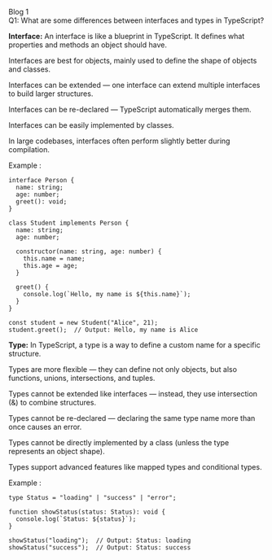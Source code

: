 Blog 1  
Q1: What are some differences between interfaces and types in TypeScript?

**Interface:**
An interface is like a blueprint in TypeScript. It defines what properties and methods an object should have.

Interfaces are best for objects, mainly used to define the shape of objects and classes.

Interfaces can be extended — one interface can extend multiple interfaces to build larger structures.

Interfaces can be re-declared — TypeScript automatically merges them.

Interfaces can be easily implemented by classes.

In large codebases, interfaces often perform slightly better during compilation.

Example : 

```
interface Person {
  name: string;
  age: number;
  greet(): void;
}

class Student implements Person {
  name: string;
  age: number;

  constructor(name: string, age: number) {
    this.name = name;
    this.age = age;
  }

  greet() {
    console.log(`Hello, my name is ${this.name}`);
  }
}

const student = new Student("Alice", 21);
student.greet();  // Output: Hello, my name is Alice
```

**Type:**
In TypeScript, a type is a way to define a custom name for a specific structure.

Types are more flexible — they can define not only objects, but also functions, unions, intersections, and tuples.

Types cannot be extended like interfaces — instead, they use intersection (&) to combine structures.

Types cannot be re-declared — declaring the same type name more than once causes an error.

Types cannot be directly implemented by a class (unless the type represents an object shape).

Types support advanced features like mapped types and conditional types.

Example :


```
type Status = "loading" | "success" | "error";

function showStatus(status: Status): void {
  console.log(`Status: ${status}`);
}

showStatus("loading");  // Output: Status: loading
showStatus("success");  // Output: Status: success
```

